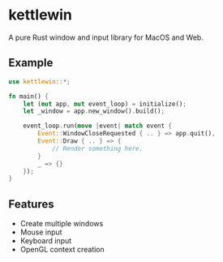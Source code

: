 # kettlewin
A pure Rust window and input library for MacOS and Web.

## Example
```rust
use kettlewin::*;

fn main() {
    let (mut app, mut event_loop) = initialize();
    let _window = app.new_window().build();

    event_loop.run(move |event| match event {
        Event::WindowCloseRequested { .. } => app.quit(),
        Event::Draw { .. } => {
            // Render something here.
        }
        _ => {}
    });
}
```

## Features
* Create multiple windows
* Mouse input
* Keyboard input
* OpenGL context creation
